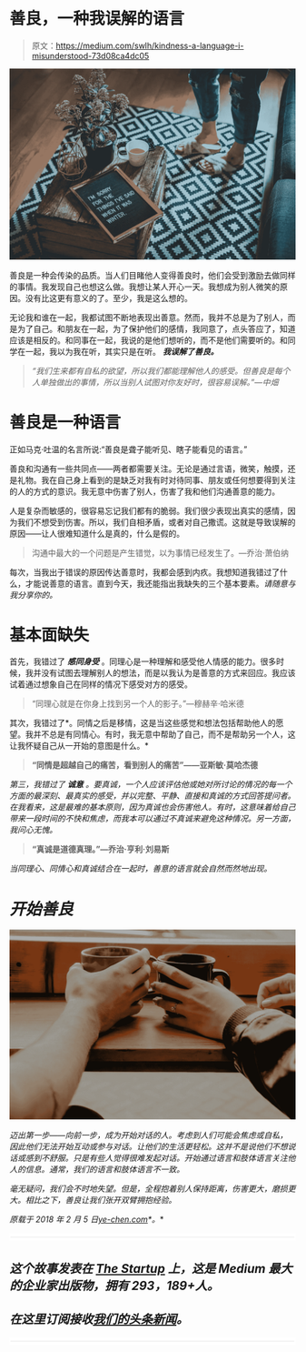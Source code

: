 # 善良，一种我误解的语言

> 原文：<https://medium.com/swlh/kindness-a-language-i-misunderstood-73d08ca4dc05>

![](img/5b3b402a0ff0aa049bc6a9de3983a65e.png)

善良是一种会传染的品质。当人们目睹他人变得善良时，他们会受到激励去做同样的事情。我发现自己也想这么做。我想让某人开心一天。我想成为别人微笑的原因。没有比这更有意义的了。至少，我是这么想的。

无论我和谁在一起，我都试图不断地表现出善意。然而，我并不总是为了别人，而是为了自己。和朋友在一起，为了保护他们的感情，我同意了，点头答应了，知道应该是相反的。和同事在一起，我说的是他们想听的，而不是他们需要听的。和同学在一起，我以为我在听，其实只是在听。 ***我误解了善良。***

> *“我们生来都有自私的欲望，所以我们都能理解他人的感受。但善良是每个人单独做出的事情，所以当别人试图对你友好时，很容易误解。”—中畑*

# **善良是一种语言**

正如马克·吐温的名言所说:“善良是聋子能听见、瞎子能看见的语言。”

善良和沟通有一些共同点——两者都需要关注。无论是通过言语，微笑，触摸，还是礼物。我在自己身上看到的是缺乏对我有时对待同事、朋友或任何想要得到关注的人的方式的意识。我无意中伤害了别人，伤害了我和他们沟通善意的能力。

人是复杂而敏感的，很容易忘记我们都有的脆弱。我们很少表现出真实的感情，因为我们不想受到伤害。所以，我们自相矛盾，或者对自己撒谎。这就是导致误解的原因——让人很难知道什么是真的，什么是假的。

> 沟通中最大的一个问题是产生错觉，以为事情已经发生了。—乔治·萧伯纳

每次，当我出于错误的原因传达善意时，我都会感到内疚。我想知道我错过了什么，才能说善意的语言。直到今天，我还能指出我缺失的三个基本要素。*请随意与我分享你的。*

# **基本面缺失**

首先，我错过了 ***感同身受*** 。同理心是一种理解和感受他人情感的能力。很多时候，我并没有试图去理解别人的想法，而是以我认为是善意的方式来回应。我应该试着通过想象自己在同样的情况下感受对方的感受。

> “同理心就是在你身上找到另一个人的影子。”—穆赫辛·哈米德

其次，我错过了*。同情之后是移情，这是当这些感觉和想法包括帮助他人的愿望。我并不总是有同情心。有时，我无意中帮助了自己，而不是帮助另一个人，这让我怀疑自己从一开始的意图是什么。*

> **“同情是超越自己的痛苦，看到别人的痛苦”——亚斯敏·莫哈杰德**

*第三，我错过了 ***诚意*** 。要真诚，一个人应该评估他或她对所讨论的情况的每一个方面的最深刻、最真实的感受，并以完整、平静、直接和真诚的方式回答提问者。在我看来，这是最难的基本原则，因为真诚也会伤害他人。有时，这意味着给自己带来一段时间的不快和焦虑，而我本可以通过不真诚来避免这种情况。另一方面，我问心无愧。*

> **“真诚是道德真理。”—乔治·亨利·刘易斯**

*当同理心、同情心和真诚结合在一起时，善意的语言就会自然而然地出现。*

# ***开始善良***

*![](img/761f1d0da23259687c9889aaecc3900c.png)*

*迈出第一步——向前一步，成为开始对话的人。考虑到人们可能会焦虑或自私，因此他们无法开始互动或参与对话。让他们的生活更轻松。这并不是说他们不想说话或感到不舒服。只是有些人觉得很难发起对话。开始通过语言和肢体语言关注他人的信息。通常，我们的语言和肢体语言不一致。*

*毫无疑问，我们会不时地失望。但是，全程抱着别人保持距离，伤害更大，磨损更大。相比之下，善良让我们张开双臂拥抱经验。*

**原载于 2018 年 2 月 5 日*[*ye-chen.com*](https://ye-chen.com/kindness-a-language-i-misunderstood/)*。**

*![](img/731acf26f5d44fdc58d99a6388fe935d.png)*

## *这个故事发表在 [The Startup](https://medium.com/swlh) 上，这是 Medium 最大的企业家出版物，拥有 293，189+人。*

## *在这里订阅接收[我们的头条新闻](http://growthsupply.com/the-startup-newsletter/)。*

*![](img/731acf26f5d44fdc58d99a6388fe935d.png)*